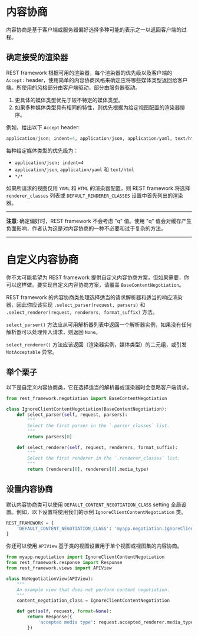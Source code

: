# 内容协商


内容协商是基于客户端或服务器偏好选择多种可能的表示之一以返回客户端的过程。

## 确定接受的渲染器

REST framework 根据可用的渲染器，每个渲染器的优先级以及客户端的 `Accept:` header，使用简单的内容协商风格来确定应将哪些媒体类型返回给客户端。所使用的风格部分由客户端驱动，部分由服务器驱动。

1. 更具体的媒体类型优先于较不特定的媒体类型。
2. 如果多种媒体类型具有相同的特性，则优先根据为给定视图配置的渲染器排序。

例如，给出以下 `Accept` header:

``` python
application/json; indent=4, application/json, application/yaml, text/html, */*
```

每种给定媒体类型的优先级为：

* `application/json; indent=4`
* `application/json`, `application/yaml` 和 `text/html`
* `*/*`

如果所请求的视图仅用 `YAML` 和 `HTML` 的渲染器配置，则 REST framework 将选择 `renderer_classes` 列表或 `DEFAULT_RENDERER_CLASSES` 设置中首先列出的渲染器。

---

**注意**:  确定偏好时，REST framework 不会考虑 "q" 值。使用 "q" 值会对缓存产生负面影响，作者认为这是对内容协商的一种不必要和过于复杂的方法。

---

# 自定义内容协商

你不太可能希望为 REST framework 提供自定义内容协商方案，但如果需要，你可以这样做。要实现自定义内容协商方案，请覆盖 `BaseContentNegotiation`。

REST framework 的内容协商类处理选择适当的请求解析器和适当的响应渲染器，因此你应该实现 `.select_parser(request, parsers)` 和 `.select_renderer(request, renderers, format_suffix)` 方法。

`select_parser()` 方法应从可用解析器列表中返回一个解析器实例，如果没有任何解析器可以处理传入请求，则返回 `None`。

`select_renderer()` 方法应该返回（渲染器实例，媒体类型）的二元组，或引发 `NotAcceptable` 异常。

## 举个栗子

以下是自定义内容协商类，它在选择适当的解析器或渲染器时会忽略客户端请求。

``` python
from rest_framework.negotiation import BaseContentNegotiation

class IgnoreClientContentNegotiation(BaseContentNegotiation):
    def select_parser(self, request, parsers):
        """
        Select the first parser in the `.parser_classes` list.
        """
        return parsers[0]

    def select_renderer(self, request, renderers, format_suffix):
        """
        Select the first renderer in the `.renderer_classes` list.
        """
        return (renderers[0], renderers[0].media_type)
```

## 设置内容协商

默认内容协商类可以使用 `DEFAULT_CONTENT_NEGOTIATION_CLASS` setting 全局设置。例如，以下设置将使用我们的示例 `IgnoreClientContentNegotiation` 类。

``` python
REST_FRAMEWORK = {
    'DEFAULT_CONTENT_NEGOTIATION_CLASS': 'myapp.negotiation.IgnoreClientContentNegotiation',
}
```

你还可以使用 `API​​View` 基于类的视图设置用于单个视图或视图集的内容协商。

``` python
from myapp.negotiation import IgnoreClientContentNegotiation
from rest_framework.response import Response
from rest_framework.views import APIView

class NoNegotiationView(APIView):
    """
    An example view that does not perform content negotiation.
    """
    content_negotiation_class = IgnoreClientContentNegotiation

    def get(self, request, format=None):
        return Response({
            'accepted media type': request.accepted_renderer.media_type
        })
```